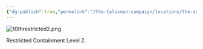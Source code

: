 ```yaml
---
{"dg-publish":true,"permalink":"/the-talisman-campaign/locations/the-sunken-spire/levels-players/10th/","noteIcon":""}
---
```


![10threstricted2.png](/img/user/The%20Talisman%20Campaign/Locations/The%20Sunken%20Spire/Levels%20(Players)/10threstricted2.png)


Restricted Containment Level 2.
